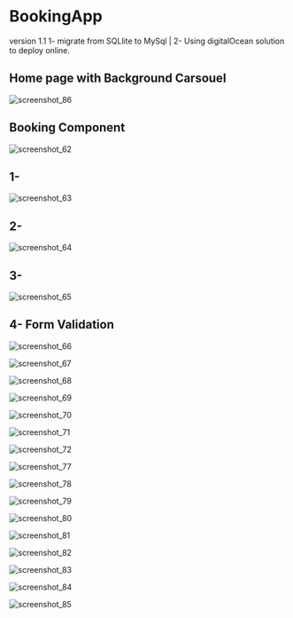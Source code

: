 # BookingApp
version 1.1 
1- migrate from SQLlite to MySql |
2- Using digitalOcean solution to deploy online.
## Home page with Background Carsouel
![screenshot_86](https://user-images.githubusercontent.com/34900477/50638467-24c8e980-0f5e-11e9-8035-0680d611602c.png)
## Booking Component
![screenshot_62](https://user-images.githubusercontent.com/34900477/50637820-c3078000-0f5b-11e9-8975-09b0b24b1134.png)
## 1-
![screenshot_63](https://user-images.githubusercontent.com/34900477/50637895-111c8380-0f5c-11e9-9cf2-5dfdffeb4498.png)
## 2-
![screenshot_64](https://user-images.githubusercontent.com/34900477/50637920-25608080-0f5c-11e9-92c5-43fafbd06cfd.png)
## 3-
![screenshot_65](https://user-images.githubusercontent.com/34900477/50637925-27c2da80-0f5c-11e9-96c2-f634bee12daf.png)
## 4- Form Validation
![screenshot_66](https://user-images.githubusercontent.com/34900477/50637930-2b566180-0f5c-11e9-9608-8579e038625b.png)

![screenshot_67](https://user-images.githubusercontent.com/34900477/50637934-2d202500-0f5c-11e9-9ae5-e269e3e2b7dd.png)

![screenshot_68](https://user-images.githubusercontent.com/34900477/50637935-2e515200-0f5c-11e9-8ed2-f38eed837555.png)

![screenshot_69](https://user-images.githubusercontent.com/34900477/50637937-30b3ac00-0f5c-11e9-8596-2da606b9796a.png)

![screenshot_70](https://user-images.githubusercontent.com/34900477/50637941-34dfc980-0f5c-11e9-8e30-f1a6c2cfa0d9.png)

![screenshot_71](https://user-images.githubusercontent.com/34900477/50637943-36a98d00-0f5c-11e9-8e00-a93ac4987d40.png)

![screenshot_72](https://user-images.githubusercontent.com/34900477/50637946-39a47d80-0f5c-11e9-93ce-899fe67be621.png)

![screenshot_77](https://user-images.githubusercontent.com/34900477/50637949-3c9f6e00-0f5c-11e9-92aa-77cfe794c77f.png)

![screenshot_78](https://user-images.githubusercontent.com/34900477/50637950-3f01c800-0f5c-11e9-99bb-0d6a8ee05753.png)

![screenshot_79](https://user-images.githubusercontent.com/34900477/50637952-42954f00-0f5c-11e9-9250-52c88ea03bec.png)

![screenshot_80](https://user-images.githubusercontent.com/34900477/50637954-445f1280-0f5c-11e9-87c5-dcb7cace992a.png)

![screenshot_81](https://user-images.githubusercontent.com/34900477/50637955-4628d600-0f5c-11e9-94a5-3f74a1b8f4c2.png)

![screenshot_82](https://user-images.githubusercontent.com/34900477/50637956-47f29980-0f5c-11e9-9d2f-85fda9cd6035.png)

![screenshot_83](https://user-images.githubusercontent.com/34900477/50637960-4a54f380-0f5c-11e9-8719-f0a5a01c9fc1.png)

![screenshot_84](https://user-images.githubusercontent.com/34900477/50637965-4f19a780-0f5c-11e9-8b3b-71fbf5f742a7.png)

![screenshot_85](https://user-images.githubusercontent.com/34900477/50637968-50e36b00-0f5c-11e9-9ff8-d3ba4fe8725a.png)


